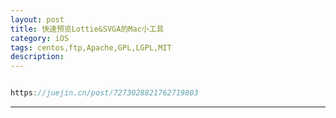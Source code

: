 ```yaml
---
layout: post
title: 快速预览Lottie&SVGA的Mac小工具
category: iOS
tags: centos,ftp,Apache,GPL,LGPL,MIT
description: 
---
```


```javascript

https://juejin.cn/post/7273028821762719803


```



---
